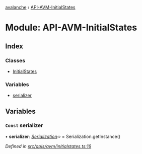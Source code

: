 [avalanche](../README.md) › [API-AVM-InitialStates](api_avm_initialstates.md)

# Module: API-AVM-InitialStates

## Index

### Classes

* [InitialStates](../classes/api_avm_initialstates.initialstates.md)

### Variables

* [serializer](api_avm_initialstates.md#const-serializer)

## Variables

### `Const` serializer

• **serializer**: *[Serialization](../classes/utils_serialization.serialization.md)‹›* = Serialization.getInstance()

*Defined in [src/apis/avm/initialstates.ts:16](https://github.com/ava-labs/avalanchejs/blob/2850ce5/src/apis/avm/initialstates.ts#L16)*

